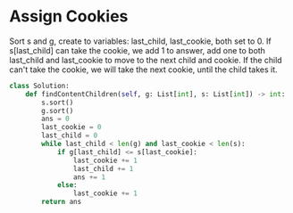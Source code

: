 # Assign Cookies
Sort s and g, create to variables: last_child, last_cookie, both set to 0. If s[last_child] can take the cookie, we add 1 to answer, add one to both last_child and last_cookie to move to the next child and cookie. If the child can't take the cookie, we will take the next cookie, until the child takes it.
```python
class Solution:
    def findContentChildren(self, g: List[int], s: List[int]) -> int:
        s.sort()
        g.sort()
        ans = 0
        last_cookie = 0
        last_child = 0
        while last_child < len(g) and last_cookie < len(s):
            if g[last_child] <= s[last_cookie]:
                last_cookie += 1
                last_child += 1
                ans += 1
            else:
                last_cookie += 1
        return ans
```

